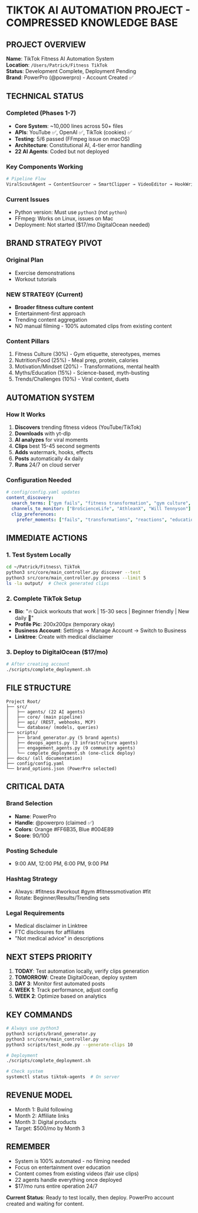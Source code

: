 # TIKTOK AI AUTOMATION PROJECT - COMPRESSED KNOWLEDGE BASE

## PROJECT OVERVIEW
**Name**: TikTok Fitness AI Automation System  
**Location**: `/Users/Patrick/Fitness TikTok`  
**Status**: Development Complete, Deployment Pending  
**Brand**: PowerPro (@powerpro) - Account Created ✅

## TECHNICAL STATUS

### Completed (Phases 1-7)
- **Core System**: ~10,000 lines across 50+ files
- **APIs**: YouTube ✅, OpenAI ✅, TikTok (cookies) ✅  
- **Testing**: 5/6 passed (FFmpeg issue on macOS)
- **Architecture**: Constitutional AI, 4-tier error handling
- **22 AI Agents**: Coded but not deployed

### Key Components Working
```python
# Pipeline Flow
ViralScoutAgent → ContentSourcer → SmartClipper → VideoEditor → HookWriter → TikTok API
```

### Current Issues
- Python version: Must use `python3` (not `python`)
- FFmpeg: Works on Linux, issues on Mac
- Deployment: Not started ($17/mo DigitalOcean needed)

## BRAND STRATEGY PIVOT

### Original Plan
- Exercise demonstrations
- Workout tutorials
  
### NEW STRATEGY (Current)
- **Broader fitness culture content**
- Entertainment-first approach
- Trending content aggregation
- NO manual filming - 100% automated clips from existing content

### Content Pillars
1. Fitness Culture (30%) - Gym etiquette, stereotypes, memes
2. Nutrition/Food (25%) - Meal prep, protein, calories
3. Motivation/Mindset (20%) - Transformations, mental health
4. Myths/Education (15%) - Science-based, myth-busting
5. Trends/Challenges (10%) - Viral content, duets

## AUTOMATION SYSTEM

### How It Works
1. **Discovers** trending fitness videos (YouTube/TikTok)
2. **Downloads** with yt-dlp
3. **AI analyzes** for viral moments
4. **Clips** best 15-45 second segments
5. **Adds** watermark, hooks, effects
6. **Posts** automatically 4x daily
7. **Runs** 24/7 on cloud server

### Configuration Needed
```yaml
# config/config.yaml updates
content_discovery:
  search_terms: ["gym fails", "fitness transformation", "gym culture", "workout motivation"]
  channels_to_monitor: ["BroScienceLife", "AthleanX", "Will Tennyson"]
  clip_preferences:
    prefer_moments: ["fails", "transformations", "reactions", "educational peaks"]
```

## IMMEDIATE ACTIONS

### 1. Test System Locally
```bash
cd ~/Patrick/Fitness\ TikTok
python3 src/core/main_controller.py discover --test
python3 src/core/main_controller.py process --limit 5
ls -la output/  # Check generated clips
```

### 2. Complete TikTok Setup
- **Bio**: "🔥 Quick workouts that work | 15-30 secs | Beginner friendly | New daily 💪"
- **Profile Pic**: 200x200px (temporary okay)
- **Business Account**: Settings → Manage Account → Switch to Business
- **Linktree**: Create with medical disclaimer

### 3. Deploy to DigitalOcean ($17/mo)
```bash
# After creating account
./scripts/complete_deployment.sh
```

## FILE STRUCTURE
```
Project Root/
├── src/
│   ├── agents/ (22 AI agents)
│   ├── core/ (main pipeline)
│   ├── api/ (REST, webhooks, MCP)
│   └── database/ (models, queries)
├── scripts/
│   ├── brand_generator.py (5 brand agents)
│   ├── devops_agents.py (3 infrastructure agents)
│   ├── engagement_agents.py (9 community agents)
│   └── complete_deployment.sh (one-click deploy)
├── docs/ (all documentation)
├── config/config.yaml
└── brand_options.json (PowerPro selected)
```

## CRITICAL DATA

### Brand Selection
- **Name**: PowerPro
- **Handle**: @powerpro (claimed ✅)
- **Colors**: Orange #FF6B35, Blue #004E89
- **Score**: 90/100

### Posting Schedule
- 9:00 AM, 12:00 PM, 6:00 PM, 9:00 PM

### Hashtag Strategy
- Always: #fitness #workout #gym #fitnessmotivation #fit
- Rotate: Beginner/Results/Trending sets

### Legal Requirements
- Medical disclaimer in Linktree
- FTC disclosures for affiliates
- "Not medical advice" in descriptions

## NEXT STEPS PRIORITY

1. **TODAY**: Test automation locally, verify clips generation
2. **TOMORROW**: Create DigitalOcean, deploy system
3. **DAY 3**: Monitor first automated posts
4. **WEEK 1**: Track performance, adjust config
5. **WEEK 2**: Optimize based on analytics

## KEY COMMANDS
```bash
# Always use python3
python3 scripts/brand_generator.py
python3 src/core/main_controller.py
python3 scripts/test_mode.py --generate-clips 10

# Deployment
./scripts/complete_deployment.sh

# Check system
systemctl status tiktok-agents  # On server
```

## REVENUE MODEL
- Month 1: Build following
- Month 2: Affiliate links
- Month 3: Digital products
- Target: $500/mo by Month 3

## REMEMBER
- System is 100% automated - no filming needed
- Focus on entertainment over education
- Content comes from existing videos (fair use clips)
- 22 agents handle everything once deployed
- $17/mo runs entire operation 24/7

**Current Status**: Ready to test locally, then deploy. PowerPro account created and waiting for content.
